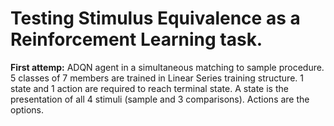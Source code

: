 # Testing Stimulus Equivalence as a Reinforcement Learning task.

**First attemp:** 
ADQN agent in a simultaneous matching to sample procedure. 5 classes of 7 members are trained in Linear Series training structure. 1 state and 1 action are required to reach terminal state. A state is the presentation of all 4 stimuli (sample and 3 comparisons). Actions are the options.

